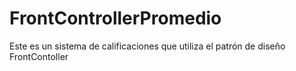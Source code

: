 # FrontControllerPromedio
Este es un sistema de calificaciones que utiliza el patrón de diseño FrontContoller
